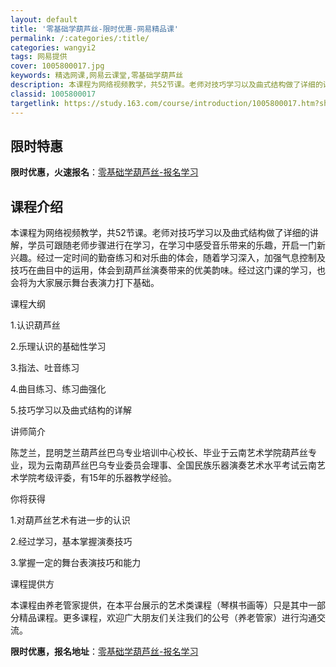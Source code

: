 ```yaml
---
layout: default
title: '零基础学葫芦丝-限时优惠-网易精品课'
permalink: /:categories/:title/
categories: wangyi2
tags: 网易提供
cover: 1005800017.jpg
keywords: 精选网课,网易云课堂,零基础学葫芦丝
description: 本课程为网络视频教学，共52节课。老师对技巧学习以及曲式结构做了详细的讲解，学员可跟随老师步骤进行在学习，在学习中感受音
classid: 1005800017
targetlink: https://study.163.com/course/introduction/1005800017.htm?share=1&shareId=1025206652&utm_campaign=share&utm_medium=iphoneShare&utm_source=&utm_u=1025206652
---
```


## 限时特惠

**限时优惠，火速报名**：[零基础学葫芦丝-报名学习](https://study.163.com/course/introduction/1005800017.htm?share=1&shareId=1025206652&utm_campaign=share&utm_medium=iphoneShare&utm_source=&utm_u=1025206652)

## 课程介绍

本课程为网络视频教学，共52节课。老师对技巧学习以及曲式结构做了详细的讲解，学员可跟随老师步骤进行在学习，在学习中感受音乐带来的乐趣，开启一门新兴趣。经过一定时间的勤奋练习和对乐曲的体会，随着学习深入，加强气息控制及技巧在曲目中的运用，体会到葫芦丝演奏带来的优美韵味。经过这门课的学习，也会将为大家展示舞台表演力打下基础。



课程大纲

1.认识葫芦丝

2.乐理认识的基础性学习

3.指法、吐音练习

4.曲目练习、练习曲强化

5.技巧学习以及曲式结构的详解



讲师简介

陈芝兰，昆明芝兰葫芦丝巴乌专业培训中心校长、毕业于云南艺术学院葫芦丝专业，现为云南葫芦丝巴乌专业委员会理事、全国民族乐器演奏艺术水平考试云南艺术学院考级评委，有15年的乐器教学经验。



你将获得

1.对葫芦丝艺术有进一步的认识

2.经过学习，基本掌握演奏技巧

3.掌握一定的舞台表演技巧和能力



课程提供方

本课程由养老管家提供，在本平台展示的艺术类课程（琴棋书画等）只是其中一部分精品课程。更多课程，欢迎广大朋友们关注我们的公号（养老管家）进行沟通交流。

**限时优惠，报名地址**：[零基础学葫芦丝-报名学习](https://study.163.com/course/introduction/1005800017.htm?share=1&shareId=1025206652&utm_campaign=share&utm_medium=iphoneShare&utm_source=&utm_u=1025206652)

